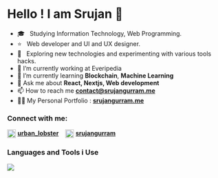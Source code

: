 # Hello !  I am Srujan 👋

- 🎓 &nbsp; Studying Information Technology, Web Programming.
- ⭐ &nbsp; Web developer and UI and UX designer.
- 🤔 &nbsp; Exploring new technologies and experimenting with various tools hacks.
- 💼 I’m currently working at Everipedia
- 🌱 I’m currently learning **Blockchain**, **Machine Learning**
- 💬 Ask me about **React, Nextjs, Web development**
- 📫 How to reach me **contact@srujangurram.me**
- 👨‍💻 My Personal Portfolio : **[srujangurram.me](https://srujangurram.me)**

### Connect with me:
<p align="left">
<img align="center" src="https://cdn.iconscout.com/icon/free/png-256/twitter-44-125621.png" alt="real_srujan" height="20" width="20" />&nbsp<a href="https://twitter.com/urban_lobster" target="blank"><b>urban_lobster</b></a> &nbsp&nbsp
<img align="center" src="https://cdn.iconscout.com/icon/free/png-256/linkedin-162-498418.png" alt="srujangurram" height="20" width="20" />&nbsp<a href="https://linkedin.com/in/srujangurram" target="blank"><b>srujangurram</b></a>
</p>

### Languages and Tools i Use

![](https://skillicons.dev/icons?i=react,nextjs,redux,js,ts,figma,html,css,emotion,tailwind,mongodb,postgres,py,java,c,r,regex,svelte,wordpress,nodejs,deno,vscode,netlify,heroku,express,graphql,github,git,firebase)
